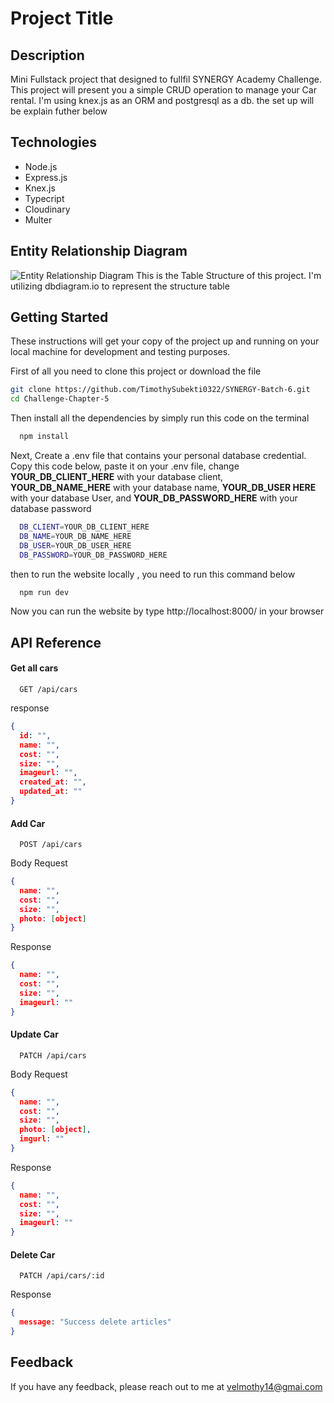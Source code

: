 # Project Title

## Description
Mini Fullstack project that designed to fullfil SYNERGY Academy Challenge. This project will present you a simple CRUD operation to manage your Car rental. I'm using knex.js as an ORM and postgresql as a db. the set up will be explain futher below

## Technologies
- Node.js
- Express.js
- Knex.js
- Typecript
- Cloudinary
- Multer

## Entity Relationship Diagram
![Entity Relationship Diagram](https://res.cloudinary.com/dlx2svkha/image/upload/v1699601354/pgjs4wcw62oy7basnikw.png)
This is the Table Structure of this project. I'm utilizing dbdiagram.io to represent the structure table

## Getting Started

These instructions will get your copy of the project up and running on your local machine for development and testing purposes.

First of all you need to clone this project or download the file

```bash
git clone https://github.com/TimothySubekti0322/SYNERGY-Batch-6.git
cd Challenge-Chapter-5
```
Then install all the dependencies by simply run this code on the terminal
```bash
  npm install
```

Next, Create a .env file that contains your personal database credential. Copy this code below, paste it on your .env file, change **YOUR_DB_CLIENT_HERE** with your database client, **YOUR_DB_NAME_HERE** with your database name, **YOUR_DB_USER HERE** with your database User, and **YOUR_DB_PASSWORD_HERE** with your database password

```bash
  DB_CLIENT=YOUR_DB_CLIENT_HERE
  DB_NAME=YOUR_DB_NAME_HERE
  DB_USER=YOUR_DB_USER_HERE
  DB_PASSWORD=YOUR_DB_PASSWORD_HERE
```

then to run the website locally , you need to run this command below

```bash
  npm run dev
```

Now you can run the website by type http://localhost:8000/ in your browser
## API Reference

#### Get all cars

```http
  GET /api/cars
```
response

```json
{
  id: "",
  name: "",
  cost: "",
  size: "",
  imageurl: "",
  created_at: "",
  updated_at: ""
}
```

#### Add Car

```http
  POST /api/cars
```

Body Request

```JSON
{
  name: "",
  cost: "",
  size: "",
  photo: [object]
}
```

Response

```JSON
{
  name: "",
  cost: "",
  size: "",
  imageurl: ""
}
```

#### Update Car

```http
  PATCH /api/cars
```

Body Request

```JSON
{
  name: "",
  cost: "",
  size: "",
  photo: [object],
  imgurl: ""
}
```

Response

```JSON
{
  name: "",
  cost: "",
  size: "",
  imageurl: ""
}
```

#### Delete Car

```http
  PATCH /api/cars/:id
```

Response

```JSON
{
  message: "Success delete articles"
}
```
## Feedback

If you have any feedback, please reach out to me at velmothy14@gmai.com

